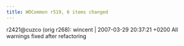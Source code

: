 ```yaml
---
title: WOCommon r519, 6 items changed
---
```


r2421@cuzco (orig r268): wincent | 2007-03-29 20:37:21 +0200 All warnings fixed after refactoring
